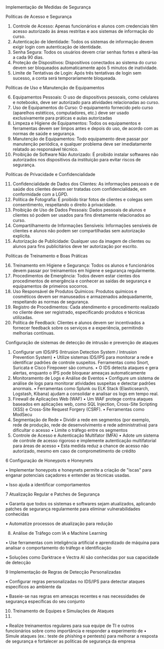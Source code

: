 Implementação de Medidas de Segurança

Políticas de Acesso e Segurança
1.	Controle de Acesso: Apenas funcionários e alunos com credenciais têm acesso autorizado às áreas restritas e aos sistemas de informação do curso.
2.	Autenticação de Identidade: Todos os sistemas de informação devem exigir login com autenticação de identidade.
3.	Senha Segura: Todos os usuários devem criar senhas fortes e alterá-las a cada 90 dias.
4.	Proteção de Dispositivos: Dispositivos conectados ao sistema do curso devem ser bloqueados automaticamente após 5 minutos de inatividade.
5.	Limite de Tentativas de Login: Após três tentativas de login sem sucesso, a conta será temporariamente bloqueada.

Políticas de Uso e Manutenção de Equipamentos

6.	Equipamentos Pessoais: O uso de dispositivos pessoais, como celulares e notebooks, deve ser autorizado para atividades relacionadas ao curso.
7.	Uso de Equipamentos do Curso: O equipamento fornecido pelo curso (aparelhos estéticos, computadores, etc.) deve ser usado exclusivamente para práticas e aulas autorizadas
8.	Limpeza e Higiene de Equipamentos: Todos os equipamentos e ferramentas devem ser limpos antes e depois do uso, de acordo com as normas de saúde e segurança.
9.	Manutenção de Equipamentos: Todo equipamento deve passar por manutenção periódica, e qualquer problema deve ser imediatamente relatado ao responsável técnico.
10.	Proibição de Software Não Autorizado: É proibido instalar softwares não autorizados nos dispositivos da instituição para evitar riscos de segurança.

Políticas de Privacidade e Confidencialidade

11.	Confidencialidade de Dados dos Clientes: As informações pessoais e de saúde dos clientes devem ser tratadas com confidencialidade, em conformidade com a LGPD.
12.	Política de Fotografia: É proibido tirar fotos de clientes e colegas sem consentimento, respeitando o direito à privacidade.
13.	Proibição de Uso de Dados Pessoais: Dados pessoais de alunos e clientes só podem ser usados para fins diretamente relacionados ao curso.
14.	Compartilhamento de Informações Sensíveis: Informações sensíveis de clientes e alunos não podem ser compartilhadas sem autorização explícita.
15.	Autorização de Publicidade: Qualquer uso da imagem de clientes ou alunos para fins publicitários deve ter autorização por escrito.

Políticas de Treinamento e Boas Práticas

16.	Treinamento em Higiene e Segurança: Todos os alunos e funcionários devem passar por treinamentos em higiene e segurança regularmente.
17.	Procedimentos de Emergência: Todos devem estar cientes dos procedimentos de emergência e conhecer as saídas de segurança e equipamentos de primeiros socorros.
18.	Uso Responsável de Produtos Químicos: Produtos químicos e cosméticos devem ser manuseados e armazenados adequadamente, respeitando as normas de segurança.
19.	Registro de Procedimentos: Cada atendimento e procedimento realizado no cliente deve ser registrado, especificando produtos e técnicas utilizadas.
20.	Política de Feedback: Clientes e alunos devem ser incentivados a fornecer feedback sobre os serviços e a experiência, permitindo melhorias contínuas.

Configuração de sistemas de detecção de intrusão e prevenção de ataques

1. Configurar um IDS/IPS (Intrusion Detection System / Intrusion Prevention System)
•	Utilize sistemas IDS/IPS para monitorar a rede e identificar padrões de controle suspeitos. Ferramentas como Snort, Suricata e Cisco Firepower são comuns.
•	O IDS detecta ataques e gera alertas, enquanto o IPS pode bloquear ameaças automaticamente
2. Monitoramento de Logs e Análise de Eventos
•	Configure um sistema de análise de logs para monitorar atividades suspeitas e detectar padrões anormais.
•	Ferramentas como Splunk ou ELK Stack (Elasticsearch, Logstash, Kibana) ajudam a consolidar e analisar os logs em tempo real.
3. Firewall de Aplicações Web (WAF)
•	Um WAF protege contra ataques baseados em aplicações web, como SQL Injection, Cross-Site Scripting (XSS) e Cross-Site Request Forgery (CSRF).
•	Ferramentas como ModSecu
4. Segmentação de Rede
•	Dividir a rede em segmentos (por exemplo, rede de produção, rede de desenvolvimento e rede administrativa) para dificultar o acesso
•	Limite o tráfego entre os segmentos
5. Controle de Acesso e Autenticação Multifator (MFA)
•	Adote um sistema de controle de acesso rigoroso e implemente autenticação multifatorial para áreas de acesso
•	Esta medida reduz a chance de acesso não autorizado, mesmo em caso de comprometimento de crédito

6 Configuração de Honeypots e Honeynets

•	Implementar honeypots e honeynets permite a criação de "iscas" para enganar potenciais caçadores e entender as técnicas usadas.

•	Isso ajuda a identificar comportamentos

7 Atualização Regular e Patches de Segurança

•	Garanta que todos os sistemas e softwares sejam atualizados, aplicando patches de segurança regularmente para eliminar vulnerabilidades conhecidas

•	Automatize processos de atualização para redução

8. Análise de Tráfego com IA e Machine Learning
   
•	Use ferramentas com inteligência artificial e aprendizado de máquina para analisar o comportamento do tráfego e identificação

•	Soluções como Darktrace e Vectra AI são conhecidas por sua capacidade de detecção

9 Implementação de Regras de Detecção Personalizadas

•	Configurar regras personalizadas no IDS/IPS para detectar ataques específicos ao ambiente da

•	Baseie-se nas regras em ameaças recentes e nas necessidades de segurança específicas do seu conjunto

10. Treinamento de Equipes e Simulações de Ataques
11. 
•	Realize treinamentos regulares para sua equipe de TI e outros funcionários sobre como importância e responder a experimento de
•	Simule ataques (ex.: teste de phishing e pentests) para melhorar a resposta de segurança e fortalecer as políticas de segurança da empresa
